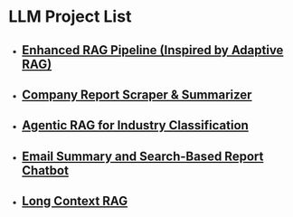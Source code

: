 # LLM Project List
- ## **[Enhanced RAG Pipeline (Inspired by Adaptive RAG)](https://github.com/jongbokhi/Langchain_LLM/tree/main/Reliable%20RAG)**
- ## **[Company Report Scraper & Summarizer](https://github.com/jongbokhi/Langchain_LLM/tree/main/Company%20Report%20Scrapper%20%26%20Summarizer)**
- ## **[Agentic RAG for Industry Classification](https://github.com/jongbokhi/Langchain_LLM/tree/main/agenticRAG_industry_classification)**
- ## **[Email Summary and Search-Based Report Chatbot](https://github.com/jongbokhi/Langchain_LLM/tree/main/email_summary_chatbot)**
- ## **[Long Context RAG](https://github.com/jongbokhi/Langchain_LLM/tree/main/LongContextRag)**
